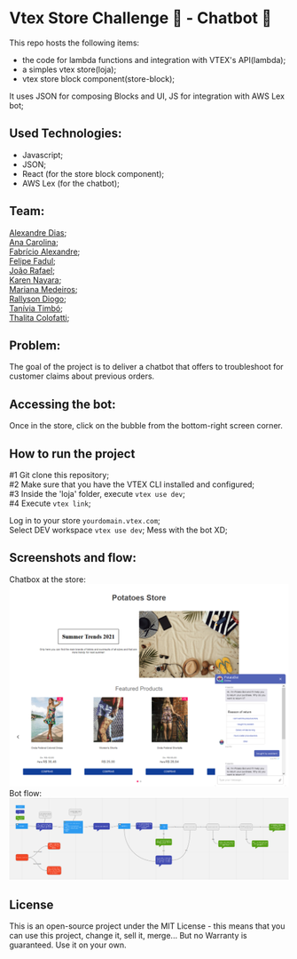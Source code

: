 # Vtex Store Challenge :department_store: - Chatbot :robot:

This repo hosts the following items:
  * the code for lambda functions and integration with VTEX's API(lambda);
  * a simples vtex store(loja);
  * vtex store block component(store-block); 

It uses JSON for composing Blocks and UI, JS for integration with AWS Lex bot; 

## Used Technologies:
* Javascript;
* JSON;
* React (for the store block component);
* AWS Lex (for the chatbot);

## Team: 
[Alexandre Dias](https://www.linkedin.com/in/alexandrepdias/); <br>
[Ana Carolina](https://www.linkedin.com/in/anacarolinagon%C3%A7alves/); <br>
[Fabrício Alexandre](https://www.linkedin.com/in/fabalexsantos/); <br>
[Felipe Fadul](https://www.linkedin.com/in/fabalexsantos/); <br>
[João Rafael](https://www.linkedin.com/in/joao-rafael-silva/); <br>
[Karen Nayara](https://www.linkedin.com/in/karenngomes/); <br>
[Mariana Medeiros](https://www.linkedin.com/in/marianafmedeiros/); <br>
[Rallyson Diogo](https://www.linkedin.com/in/rallysson/); <br>
[Tanívia Timbó](https://www.linkedin.com/in/tanivia/); <br>
[Thalita Colofatti](https://www.linkedin.com/in/thalitaacb/); <br>


## Problem:

The goal of the project is to deliver a chatbot that offers to troubleshoot for customer claims about previous orders.

## Accessing the bot:
Once in the store, click on the bubble from the bottom-right screen corner. 

## How to run the project
#1 Git clone this repository; <br>
#2 Make sure that you have the VTEX CLI installed and configured;  <br>
#3 Inside the 'loja' folder, execute ```vtex use dev```;  <br>
#4 Execute ```vtex link```; <br>

Log in to your store ```yourdomain.vtex.com```; <br/>
Select DEV workspace ```vtex use dev```;
Mess with the bot XD;

## Screenshots and flow:
Chatbox at the store:
![Screenshot](/Loja_com_bot_aberto.png)
Bot flow:
![Bot flow](/Fluxograma_do_Bot.png)
## License

This is an open-source project under the MIT License - this means that you can use this project, change it, sell it, merge... But no Warranty is guaranteed. Use it on your own. 

